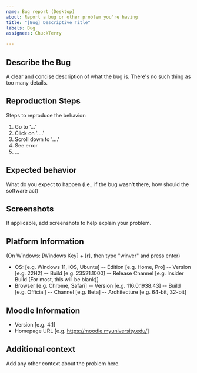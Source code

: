 ```yaml
---
name: Bug report (Desktop)
about: Report a bug or other problem you're having
title: "[Bug] Descriptive Title"
labels: Bug
assignees: ChuckTerry

---
```


## Describe the Bug ##
A clear and concise description of what the bug is.  There's no such thing as too many details.

## Reproduction Steps ##
Steps to reproduce the behavior:
1. Go to '...'
2. Click on '....'
3. Scroll down to '....'
4. See error
5. ...

## Expected behavior ##
What do you expect to happen (i.e., if the bug wasn't there, how should the software act)

## Screenshots ##
If applicable, add screenshots to help explain your problem.

## Platform Information ##
(On Windows: [Windows Key] + [r], then type "winver" and press enter)
 - OS: [e.g. Windows 11, iOS, Ubuntu]
-- Edition [e.g. Home, Pro]
-- Version [e.g. 22H2]
-- Build [e.g. 23521.1000]
-- Release Channel [e.g. Insider Build (For most, this will be blank)]
- Browser [e.g. Chrome, Safari]
-- Version [e.g. 116.0.1938.43]
-- Build [e.g. Official]
-- Channel [e.g. Beta]
-- Architecture [e.g. 64-bit, 32-bit]

## Moodle Information ##
- Version [e.g. 4.1]
- Homepage URL [e.g. https://moodle.myuniversity.edu/]

## Additional context ##
Add any other context about the problem here.
